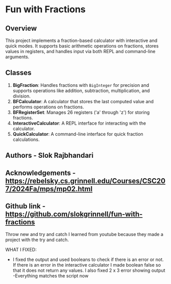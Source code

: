 # Fun with Fractions

## Overview

This project implements a fraction-based calculator with interactive and quick modes. It supports basic arithmetic operations on fractions, stores values in registers, and handles input via both REPL and command-line arguments.

## Classes

1. **BigFraction**: Handles fractions with `BigInteger` for precision and supports operations like addition, subtraction, multiplication, and division.
2. **BFCalculator**: A calculator that stores the last computed value and performs operations on fractions.
3. **BFRegisterSet**: Manages 26 registers ('a' through 'z') for storing fractions.
4. **InteractiveCalculator**: A REPL interface for interacting with the calculator.
5. **QuickCalculator**: A command-line interface for quick fraction calculations.

## Authors - Slok Rajbhandari
## Acknowledgements - https://rebelsky.cs.grinnell.edu/Courses/CSC207/2024Fa/mps/mp02.html

## Github link - https://github.com/slokgrinnell/fun-with-fractions

Throw new and try and catch I learned from youtube because they made a project with the try and catch.

WHAT I FIXED:

- I fixed the output and used booleans to check if there is an error or not. If there is an error in the interactive calculator I made boolean false so that it does not return any values. I also fixed 2 x 3 error showing output
-Everything matches the script now